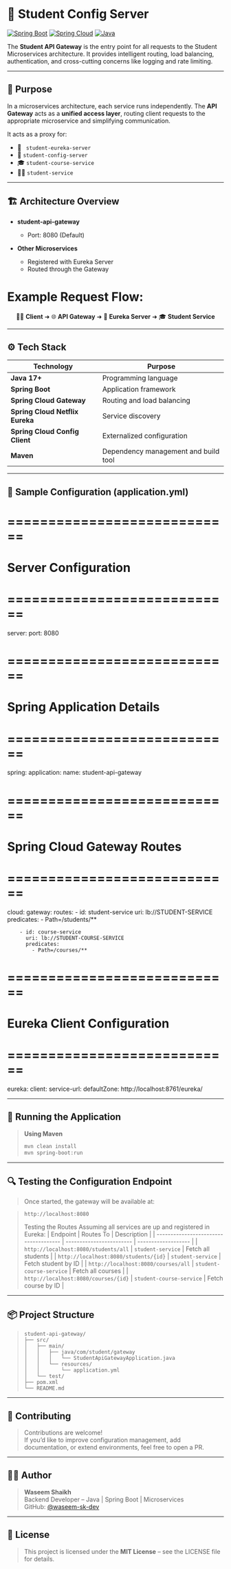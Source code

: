 # 🧩 Student Config Server

[![Spring Boot](https://img.shields.io/badge/Spring%20Boot-3.x-brightgreen)](https://spring.io/projects/spring-boot)
[![Spring Cloud](https://img.shields.io/badge/Spring%20Cloud-2023.x-blue)](https://spring.io/projects/spring-cloud)
[![Java](https://img.shields.io/badge/Java-17%2B-orange)](https://openjdk.org/)

The **Student API Gateway** is the entry point for all requests to the Student Microservices architecture.
It provides intelligent routing, load balancing, authentication, and cross-cutting concerns like logging and rate limiting.

---

## 🧠 Purpose

In a microservices architecture, each service runs independently.
The **API Gateway** acts as a **unified access layer**, routing client requests to the appropriate microservice and simplifying communication.

It acts as a proxy for:

- 🧭 ` student-eureka-server`  
- 🧩 `student-config-server`  
- 🎓 `student-course-service`  
- 👨‍🎓 `student-service`

---

## 🏗️ Architecture Overview

- **student-api-gateway**  
  - Port: 8080 (Default)

- **Other Microservices**  
  - Registered with Eureka Server
  - Routed through the Gateway
 
# Example Request Flow:

<p align="center">
  🧑‍💻 <b>Client</b> ➜ 🌐 <b>API Gateway</b> ➜ 🧭 <b>Eureka Server</b> ➜ 🎓 <b>Student Service</b>
</p>




---

## ⚙️ Tech Stack

| Technology | Purpose |
|-------------|----------|
| **Java 17+** | Programming language |
| **Spring Boot** | Application framework |
| **Spring Cloud Gateway** | Routing and load balancing |
| **Spring Cloud Netflix Eureka** | Service discovery |
| **Spring Cloud Config Client** | Externalized configuration |
| **Maven** | Dependency management and build tool |

---

## 🧩 Sample Configuration (application.yml)


# ============================
# Server Configuration
# ============================
server:
  port: 8080

# ============================
# Spring Application Details
# ============================
spring:
  application:
    name: student-api-gateway

  # ============================
  # Spring Cloud Gateway Routes
  # ============================
  cloud:
    gateway:
      routes:
        - id: student-service
          uri: lb://STUDENT-SERVICE
          predicates:
            - Path=/students/**

        - id: course-service
          uri: lb://STUDENT-COURSE-SERVICE
          predicates:
            - Path=/courses/**

# ============================
# Eureka Client Configuration
# ============================
eureka:
  client:
    service-url:
      defaultZone: http://localhost:8761/eureka/


---

## 🚀 Running the Application

> **Using Maven**
> ```bash
> mvn clean install
> mvn spring-boot:run
> ```

---

## 🔍 Testing the Configuration Endpoint

> Once started, the gateway will be available at:

> `http://localhost:8080`
>
> Testing the Routes Assuming all services are up and registered in Eureka:
> | Endpoint                              | Routes To                | Description         |
| ------------------------------------- | ------------------------ | ------------------- |
| `http://localhost:8080/students/all`  | `student-service`        | Fetch all students  |
| `http://localhost:8080/students/{id}` | `student-service`        | Fetch student by ID |
| `http://localhost:8080/courses/all`   | `student-course-service` | Fetch all courses   |
| `http://localhost:8080/courses/{id}`  | `student-course-service` | Fetch course by ID  |

---

## 📦 Project Structure

> ```
> student-api-gateway/
> ├── src/
> │   ├── main/
> │   │   ├── java/com/student/gateway
> │   │   │   └── StudentApiGatewayApplication.java
> │   │   └── resources/
> │   │       └── application.yml
> │   └── test/
> ├── pom.xml
> └── README.md
> ```

---

## 🤝 Contributing

> Contributions are welcome!  
> If you’d like to improve configuration management, add documentation, or extend environments, feel free to open a PR.

---

## 👨‍💻 Author

> **Waseem Shaikh**  
> Backend Developer – Java | Spring Boot | Microservices  
> GitHub: [@waseem-sk-dev](https://github.com/waseem-sk-dev)

---

## 🪪 License

> This project is licensed under the **MIT License** – see the LICENSE file for details.
